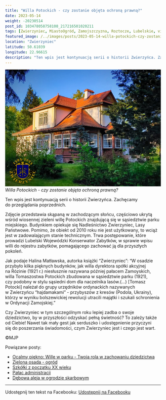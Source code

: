 ```yaml
---
title: "Willa Potockich - czy zostanie objęta ochroną prawną?"
date: 2023-05-14
weight: -20230514
post_id: 103478058758108_217216501020211
tags: [Zwierzyniec, MiastoOgród, Zamojszczyzna, Roztocze, Lubelskie, villarestituta, turystyka, dziedzictwo, zabytki, krajobrazy]
featured_image: /../images/posts/2023-05-14-willa-potockich-czy-zostanie-objeta-ochrona-prawna.jpg
location: "Zwierzyniec"
latitude: 50.61039
longitude: 22.96615
description: "Ten wpis jest kontynuacją serii o historii Zwierzyńca. Zachęcamy do przeglądania poprzednich...."
---
```


![Willa Potockich - czy zostanie objęta ochroną prawną?](/images/posts/2023-05-14-willa-potockich-czy-zostanie-objeta-ochrona-prawna.jpg)
*Willa Potockich - czy zostanie objęta ochroną prawną?*

Ten wpis jest kontynuacją serii o historii Zwierzyńca. Zachęcamy do przeglądania poprzednich.

Zdjęcie przedstawia skąpaną w zachodzącym słońcu, częściowo ukrytą wśród wiosennej zieleni willę Potockich znajdującą się w sąsiedztwie parku miejskiego.
Budynkiem opiekuje się Nadleśnictwo Zwierzyniec, Lasy Państwowe. Pomimo, że obiekt od 2010 roku nie jest użytkowany, to wciąż jest w zadowalającym stanie technicznym.
Trwa postępowanie, które prowadzi Lubelski Wojewódzki Konserwator Zabytków, w sprawie wpisu willi do rejestru zabytków, pomagającego zachować ją dla przyszłych pokoleń.

Jak podaje Halina Matławska, autorka książki “Zwierzyniec”:
“W osadzie przybyło kilka pięknych budynków, jak willa dyrektora spółki akcyjnej na Rózinie (1921 r.) niesłusznie nazywana później pałacem Zamoyskich, willa Tomaszostwa Potockich zbudowana w sąsiedztwie parku (1921), czy podobny w stylu sąsiedni dom dla naczelnika lasów.(...)
[Tomasz Potocki] należał do grupy urzędników ordynackich nazywanych w Zwierzyńcu “hajdamakami” - przybyszów z kresów (Podola, Ukrainy), którzy w wyniku bolszewickiej rewolucji utracili majątki i szukali schronienia w Ordynacji Zamojskiej.”

Czy Zwierzyniec w tym szczególnym roku lepiej zadba o swoje dziedzictwo, by w przyszłości odzyskać pełną świetność?
To zależy także od Ciebie!
Nawet tak mały gest jak serduszko i udostępnienie przyczyni się do poszerzania świadomości, czym Zwierzyniec jest i czego jest wart.



©MJP

Powiązane posty:
- [Ocalmy piękno: Wille w parku - Twoja rola w zachowaniu dziedzictwa](/posts/ocalmy-piekno-wille-w-parku-twoja-rola)
- [Zielona osada - ogród](/posts/zielona-osada-ogrod)
- [Szkółki z początku XX wieku](/posts/szkolki-z-poczatku-xx-wieku)
- [Pałac administracji](/posts/palac-administracji)
- [Dębowa aleja w ogrodzie skarbowym](/posts/debowa-aleja-w-ogrodzie-skarbowym)


---

Udostępnij ten tekst na Facebooku:
[Udostępnij na Facebooku](https://www.facebook.com/sharer/sharer.php?u=https://stowarzyszeniewachniewskiej.pl/posts/willa-potockich-czy-zostanie-objeta-ochrona-prawna)

<script type="application/ld+json">
{
  "@context": "https://schema.org",
  "@type": "BlogPosting",
  "headline": "Willa Potockich - czy zostanie objęta ochroną prawną?",
  "datePublished": "2023-05-14",
  "dateModified": "2023-05-14",
  "author": {
    "@type": "Person",
    "name": "Michał Jan Patyk"
  },
  "publisher": {
    "@type": "Organization",
    "name": "Stowarzyszenie im. Aleksandry Wachniewskiej",
    "logo": {
      "@type": "ImageObject",
      "url": "https://stowarzyszeniewachniewskiej.pl/images/logo/logo.svg"
    }
  },
  "mainEntityOfPage": {
    "@type": "WebPage",
    "@id": "https://stowarzyszeniewachniewskiej.pl/posts/willa-potockich-czy-zostanie-objeta-ochrona-prawna"
  },
  "image": {
    "@type": "ImageObject",
    "url": "https://stowarzyszeniewachniewskiej.pl//images/posts/2023-05-14-willa-potockich-czy-zostanie-objeta-ochrona-prawna.jpg"
  },
  "articleSection": "Dziedzictwo Kulturowe i Zabytki",
  "keywords": "[Zwierzyniec, MiastoOgród, Zamojszczyzna, Roztocze, Lubelskie, villarestituta, turystyka, dziedzictwo, zabytki, krajobrazy]",
  "wordCount": 192,
  "articleBody": "Ten wpis jest kontynuacją serii o historii Zwierzyńca. Zachęcamy do przeglądania poprzednich.\n\nZdjęcie przedstawia skąpaną w zachodzącym słońcu, częściowo ukrytą wśród wiosennej zieleni willę Potockich znajdującą się w sąsiedztwie parku miejskiego.\nBudynkiem opiekuje się Nadleśnictwo Zwierzyniec, Lasy Państwowe. Pomimo, że obiekt od 2010 roku nie jest użytkowany, to wciąż jest w zadowalającym stanie technicznym.\nTrwa postępowanie, które prowadzi Lubelski Wojewódzki Konserwator Zabytków, w sprawie wpisu willi do rejestru zabytków, pomagającego zachować ją dla przyszłych pokoleń.\n\nJak podaje Halina Matławska, autorka książki “Zwierzyniec”:\n“W osadzie przybyło kilka pięknych budynków, jak willa dyrektora spółki akcyjnej na Rózinie (1921 r.) niesłusznie nazywana później pałacem Zamoyskich, willa Tomaszostwa Potockich zbudowana w sąsiedztwie parku (1921), czy podobny w stylu sąsiedni dom dla naczelnika lasów.(...)\n[Tomasz Potocki] należał do grupy urzędników ordynackich nazywanych w Zwierzyńcu “hajdamakami” - przybyszów z kresów (Podola, Ukrainy), którzy w wyniku bolszewickiej rewolucji utracili majątki i szukali schronienia w Ordynacji Zamojskiej.”\n\nCzy Zwierzyniec w tym szczególnym roku lepiej zadba o swoje dziedzictwo, by w przyszłości odzyskać pełną świetność?\nTo zależy także od Ciebie!\nNawet tak mały gest jak serduszko i udostępnienie przyczyni się do poszerzania świadomości, czym Zwierzyniec jest i czego jest wart.\n\n\n\n©MJP",
  "description": "Ten wpis jest kontynuacją serii o historii Zwierzyńca. Zachęcamy do przeglądania poprzednich....",
  "copyrightHolder": {
    "@type": "Person",
    "name": "Michał Jan Patyk"
  }
}
</script>
<script type="application/ld+json">
{
  "@context": "https://schema.org",
  "@type": "BreadcrumbList",
  "itemListElement": [
    {
      "@type": "ListItem",
      "position": 1,
      "name": "Home",
      "item": "https://stowarzyszeniewachniewskiej.pl"
    },
    {
      "@type": "ListItem",
      "position": 2,
      "name": "posts",
      "item": "https://stowarzyszeniewachniewskiej.pl/posts"
    },
    {
      "@type": "ListItem",
      "position": 3,
      "name": "Willa Potockich - czy zostanie objęta ochroną prawną?",
      "item": "https://stowarzyszeniewachniewskiej.pl/posts/willa-potockich-czy-zostanie-objeta-ochrona-prawna"
    }
  ]
}
</script>
